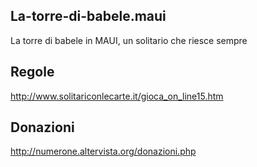 ## La-torre-di-babele.maui
La torre di babele in MAUI, un solitario che riesce sempre

## Regole

http://www.solitariconlecarte.it/gioca_on_line15.htm

## Donazioni

http://numerone.altervista.org/donazioni.php
